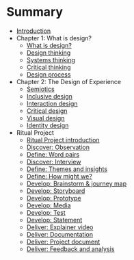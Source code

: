 # Summary

* [Introduction](README.md)
* Chapter 1: What is design?
  * [What is design?](topics/what_is_design.md)
  * [Design thinking](topics/design_thinking.md)
  * [Systems thinking](topics/systems_thinking.md)
  * [Critical thinking](topics/critical_thinking.md)
  * [Design process](topics/design-process.md)
* Chapter 2: The Design of Experience
  * [Semiotics](topics/semiotics.md)
  * [Inclusive design](topics/inclusive-design.md)
  * [Interaction design](topics/interaction_design.md)
  * [Critical design](topics/critical_design.md)
  * [Visual design](topics/visual_design.md)
  * [Identity design](topics/identity-design.md)
* Ritual Project
  * [Ritual Project introduction](projects/ritual/ritual_project.md)
  * [Discover: Observation](projects/ritual/discover_observation.md)
  * [Define: Word pairs](projects/ritual/define-purpose-word-pairs.md)
  * [Discover: Interview](projects/ritual/discover_interview.md)
  * [Define: Themes and insights](projects/ritual/define-insights.md)
  * [Define: How might we?](projects/ritual/define_hmw.md)
  * [Develop: Brainstorm & journey map](projects/ritual/develop-brainstorm-journey-map.md)
  * [Develop: Storyboard](projects/ritual/develop_storyboard.md)
  * [Develop: Prototype](projects/ritual/develop_prototype.md)
  * [Develop: Media](projects/ritual/develop_media.md)
  * [Develop: Test](projects/ritual/develop_test_and_review.md)
  * [Develop: Statement](projects/ritual/develop_ritual_statement.md)
  * [Deliver: Explainer video](projects/ritual/deliver_project_explainer_video.md)
  * [Deliver: Documentation](projects/ritual/deliver_ritual_experience_documentation.md)
  * [Deliver: Project document](projects/ritual/deliver_ritual_project_document.md)
  * [Deliver: Feedback and analysis](projects/ritual/deliver_ritual_project_feedback_analysis.md)